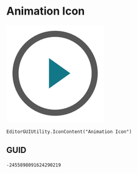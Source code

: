 # Animation Icon
![](/img/Animation%20Icon.png)

``` CSharp
EditorGUIUtility.IconContent("Animation Icon")
```
## GUID
```
-2455898091624290219
```
